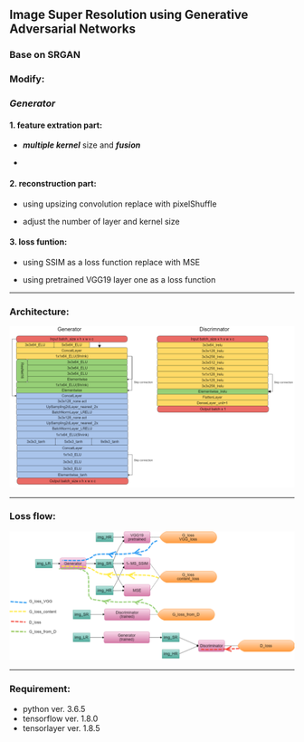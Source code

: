 ## Image Super Resolution using Generative Adversarial Networks

### Base on SRGAN

### Modify:

### *Generator*

#### 1. feature extration part:

* ***multiple kernel*** size and ***fusion***


* 



#### 2. reconstruction part:

* using upsizing convolution replace with pixelShuffle

* adjust the number of layer and kernel size


#### 3. loss funtion:

* using SSIM as a loss function replace with MSE 

* using pretrained VGG19 layer one as a loss function

___


### Architecture:

![Architecture](/img/ESRGAN2m.png)

___

### Loss flow:

![LossFlow](/img/lossflowm.png)

___

### Requirement:

+ python ver. 3.6.5
+ tensorflow ver. 1.8.0
+ tensorlayer ver. 1.8.5



